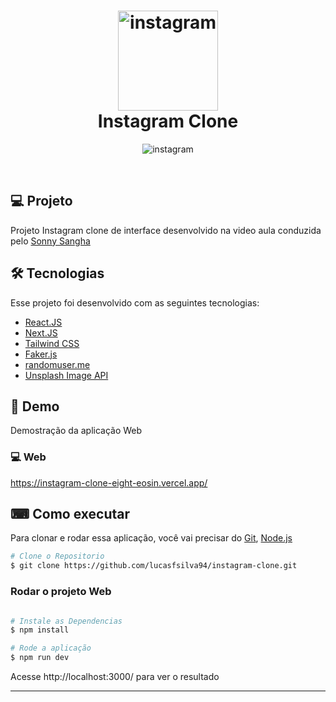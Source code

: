 <h1 align="center">
  <img alt="instagram" src="https://user-images.githubusercontent.com/22107794/139711201-2a6c05d0-804e-47e6-af3e-af90a6ee6a3b.png" width="160px">  
  <br>
  <span> Instagram Clone </span>
</h1>


<p align="center">
    <img alt="instagram" src="https://user-images.githubusercontent.com/22107794/139711008-321f19ea-00e7-4184-9919-7bba312f0284.png" />
</p>

<br>

## 💻 Projeto

Projeto Instagram clone de interface desenvolvido na video aula conduzida pelo [Sonny Sangha](https://www.youtube.com/c/SonnySangha)

## 🛠 Tecnologias

Esse projeto foi desenvolvido com as seguintes tecnologias:
- [React.JS](https://reactjs.org/)
- [Next.JS](https://nextjs.org/)
- [Tailwind CSS](https://tailwindcss.com/)
- [Faker.js](https://github.com/marak/Faker.js/)
- [randomuser.me](https://randomuser.me/)
- [Unsplash Image API](https://source.unsplash.com/)

## 🚀 Demo
Demostração da aplicação Web

### 💻 Web
https://instagram-clone-eight-eosin.vercel.app/

## ⌨ Como executar

Para clonar e rodar essa aplicação, você vai precisar do [Git](https://git-scm.com/), [Node.js](https://nodejs.org/en/)

```bash
# Clone o Repositorio
$ git clone https://github.com/lucasfsilva94/instagram-clone.git
```

### Rodar o projeto Web

```bash

# Instale as Dependencias
$ npm install

# Rode a aplicação
$ npm run dev
```
Acesse http://localhost:3000/ para ver o resultado

---
